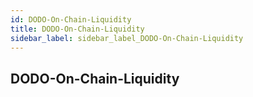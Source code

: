 ```yaml
---
id: DODO-On-Chain-Liquidity
title: DODO-On-Chain-Liquidity
sidebar_label: sidebar_label_DODO-On-Chain-Liquidity
---
```


## DODO-On-Chain-Liquidity
